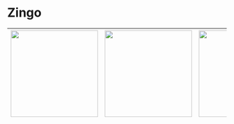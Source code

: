 # Zingo
<img src = "https://user-images.githubusercontent.com/67560900/116770977-5df9c180-aa65-11eb-9355-68cdf3bc55a0.jpeg" width ="200" />| <img src = "https://user-images.githubusercontent.com/67560900/116771012-aa450180-aa65-11eb-9f4c-31347666f5b7.jpeg" width ="200" />|<img src = "https://user-images.githubusercontent.com/67560900/116771019-b6c95a00-aa65-11eb-9495-93df2d02e0c1.jpeg" width ="200" />| <img src = "https://user-images.githubusercontent.com/67560900/116771024-be88fe80-aa65-11eb-8573-d716af7f95c2.jpeg" width ="200" />|
|--|--|--|--|
